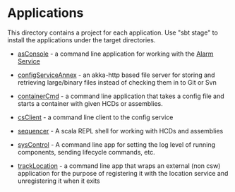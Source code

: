 Applications
============

This directory contains a project for each application. Use "sbt stage" to install the applications under
the target directories.

* [asConsole](asConsole) - a command line application for working with the [Alarm Service](../alarms)

* [configServiceAnnex](configServiceAnnex) - an akka-http based file server for storing and retrieving large/binary files
  instead of checking them in to Git or Svn

* [containerCmd](containerCmd) - a command line application that takes a config file and starts a
  container with given  HCDs or assemblies.

* [csClient](csClient) - a command line client to the config service

* [sequencer](sequencer) - A scala REPL shell for working with HCDs and assemblies

* [sysControl](sysControl) - A command line app for setting the log level of running components, sending lifecycle commands, etc.

* [trackLocation](trackLocation) - a command line app that wraps an external (non csw) application for the purpose of registering it
                   with the location service and unregistering it when it exits

